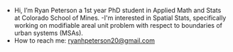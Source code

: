 - Hi, I’m Ryan Peterson a 1st year PhD student in Applied Math and Stats at Colorado School of Mines.
-I'm interested in Spatial Stats, specifically working on modifiable areal unit problem with respect to boundaries of urban systems (MSAs).
- How to reach me: ryanhpeterson20@gmail.com 

<!---
RyanHPeterson20/RyanHPeterson20 is a ✨ special ✨ repository because its `README.md` (this file) appears on your GitHub profile.
You can click the Preview link to take a look at your changes.
--->
